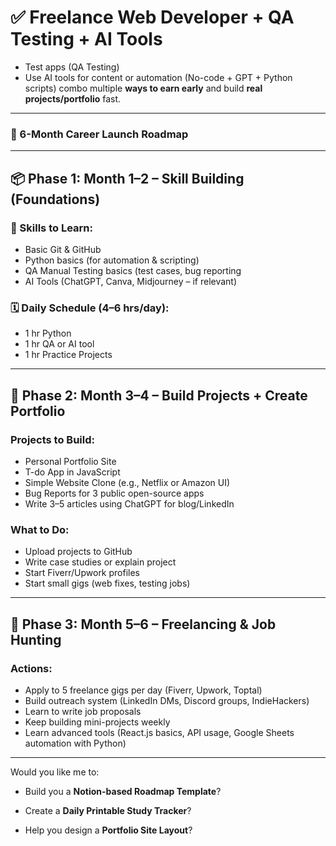 
# ✅ **Freelance Web Developer + QA Testing + AI Tools**
- Test apps (QA Testing)
- Use AI tools for content or automation (No-code + GPT + Python scripts)
 combo multiple **ways to earn early** and build **real projects/portfolio** fast.
---
### 📅 6-Month Career Launch Roadmap
---
## 📦 Phase 1: Month 1–2 – **Skill Building (Foundations)**
### 📘 Skills to Learn:
- Basic Git & GitHub
- Python basics (for automation & scripting)
- QA Manual Testing basics (test cases, bug reporting
- AI Tools (ChatGPT, Canva, Midjourney – if relevant)
### 🗓️ Daily Schedule (4–6 hrs/day):
- 1 hr Python
- 1 hr QA or AI tool
- 1 hr Practice Projects
---
## 🚀 Phase 2: Month 3–4 – **Build Projects + Create Portfolio**
### Projects to Build:
- Personal Portfolio Site  
- T-do App in JavaScript  
- Simple Website Clone (e.g., Netflix or Amazon UI)
- Bug Reports for 3 public open-source apps  
- Write 3–5 articles using ChatGPT for blog/LinkedIn
### What to Do:
- Upload projects to GitHub
- Write case studies or explain project
- Start Fiverr/Upwork profiles
- Start small gigs (web fixes, testing jobs)
---
## 💼 Phase 3: Month 5–6 – **Freelancing & Job Hunting**
### Actions:
- Apply to 5 freelance gigs per day (Fiverr, Upwork, Toptal)
- Build outreach system (LinkedIn DMs, Discord groups, IndieHackers)
- Learn to write job proposals
- Keep building mini-projects weekly
- Learn advanced tools (React.js basics, API usage, Google Sheets automation with Python)
---
Would you like me to:

- Build you a **Notion-based Roadmap Template**?
    
- Create a **Daily Printable Study Tracker**?
    
- Help you design a **Portfolio Site Layout**?
    
